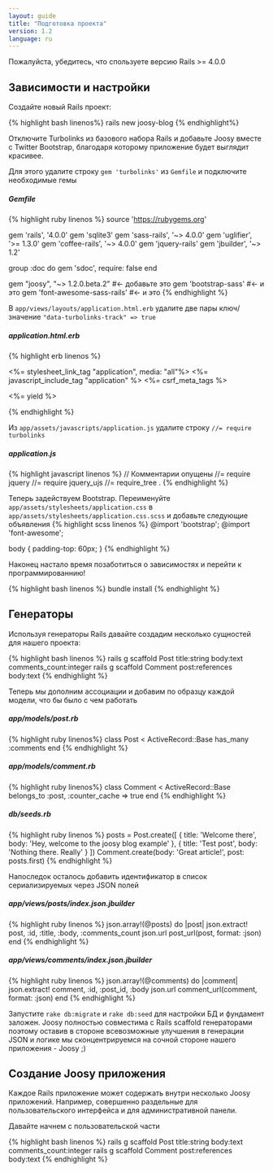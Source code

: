```yaml
---
layout: guide
title: "Подготовка проекта"
version: 1.2
language: ru
---
```




<div class="info">
  <p>
    Пожалуйста, убедитесь, что спользуете версию Rails >= 4.0.0
  </p>
</div>

## Зависимости и настройки


Создайте новый Rails проект:

{% highlight bash linenos%}
  rails new joosy-blog
{% endhighlight%}


Отключите Turbolinks из базового набора Rails и добавьте Joosy вместе с Twitter Bootstrap, благодаря которому приложение будет выглядит красивее.

 Для этого удалите строку <code>gem 'turbolinks'</code> из <code>Gemfile</code> и подключите  необходимые гемы

##### Gemfile
{% highlight ruby linenos %}
  source 'https://rubygems.org'
 
  gem 'rails', '4.0.0'
  gem 'sqlite3'
  gem 'sass-rails', '~> 4.0.0'
  gem 'uglifier', '>= 1.3.0'
  gem 'coffee-rails', '~> 4.0.0'
  gem 'jquery-rails'
  gem 'jbuilder', '~> 1.2'
   
  group :doc do
    gem 'sdoc', require: false
  end
   
  gem "joosy", "~> 1.2.0.beta.2"      #<- добавьте это
  gem 'bootstrap-sass'                #<- и это
  gem 'font-awesome-sass-rails'       #<- и это
{% endhighlight %}

В <code>app/views/layouts/application.html.erb</code> удалите две пары ключ/значение <code>"data-turbolinks-track" => true</code>

##### application.html.erb
{% highlight erb linenos %}
  <!DOCTYPE html>
  <html>
  <head>
    <title>JoosyBlog</title>
    <%= stylesheet_link_tag    "application", media: "all"%>
    <%= javascript_include_tag "application" %>
    <%= csrf_meta_tags %>
  </head>
  <body>
   
  <%= yield %>
   
  </body>
  </html>
{% endhighlight %}

Из <code>app/assets/javascripts/application.js</code> удалите строку <code>//= require turbolinks</code>

##### application.js
{% highlight javascript linenos %}
  // Комментарии опущены
  //= require jquery
  //= require jquery_ujs
  //= require_tree .
{% endhighlight %}

Теперь задействуем Bootstrap. Переименуйте <code>app/assets/stylesheets/application.css</code> в <code>app/assets/stylesheets/application.css.scss</code> и добавьте следующие объявления
{% highlight scss linenos %}
  @import 'bootstrap';
  @import 'font-awesome';
   
  body {
      padding-top: 60px;
  }
{% endhighlight %}

Наконец настало время позаботиться о зависимостях и перейти к программированнию! 

{% highlight bash linenos %}
  bundle install
{% endhighlight %}

## Генераторы

Используя генераторы Rails давайте создадим несколько сущностей для нашего проекта: 

{% highlight bash linenos %}
  rails g scaffold Post title:string body:text comments_count:integer
  rails g scaffold Comment post:references body:text
{% endhighlight %}


Теперь мы дополним ассоциации и добавим по образцу каждой модели, что бы было с чем работать

##### app/models/post.rb
{% highlight ruby linenos%}
  class Post < ActiveRecord::Base
    has_many :comments
  end
{% endhighlight %}

##### app/models/comment.rb
{% highlight ruby linenos%}
  class Comment < ActiveRecord::Base
    belongs_to :post, :counter_cache => true
  end
{% endhighlight %}

##### db/seeds.rb
{% highlight ruby linenos %}
  posts = Post.create([
    { title: 'Welcome there', body: 'Hey, welcome to the joosy blog example' },
    { title: 'Test post',     body: 'Nothing there. Really' }
  ])
  Comment.create(body: 'Great article!', post: posts.first)
{% endhighlight %}

Напоследок осталось добавить идентификатор в список сериализируемых через JSON полей

##### app/views/posts/index.json.jbuilder
{% highlight ruby linenos %}
  json.array!(@posts) do |post|
    json.extract! post, :id, :title, :body, :comments_count
    json.url post_url(post, format: :json)
  end
{% endhighlight %}

##### app/views/comments/index.json.jbuilder
{% highlight ruby linenos %}
  json.array!(@comments) do |comment|
    json.extract! comment, :id, :post_id, :body
    json.url comment_url(comment, format: :json)
  end
{% endhighlight %}

Запустите <code>rake db:migrate</code> и <code>rake db:seed</code> для настройки БД и фундамент заложен. Joosy полностью совместима с Rails scaffold генераторами поэтому оставив в стороне всевозможные улучшения в генерации JSON и логике мы сконцентрируемся на сочной стороне нашего приложения - Joosy ;) 

## Создание Joosy приложения

Каждое Rails приложение может содержать внутри несколько Joosy приложений. Например, совершенно раздельные для пользовательского интерфейса и для административной панели.

Давайте начнем с пользовательской части

{% highlight bash linenos %}
  rails g scaffold Post title:string body:text comments_count:integer
  rails g scaffold Comment post:references body:text
{% endhighlight %}
